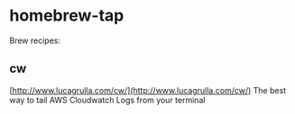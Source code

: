 # homebrew-tap

Brew recipes:

##  cw 

[http://www.lucagrulla.com/cw/](http://www.lucagrulla.com/cw/)
The best way to tail AWS Cloudwatch Logs from your terminal
